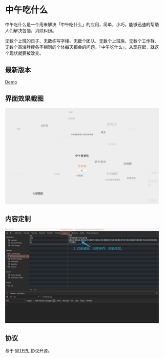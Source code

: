 # 中午吃什么

中午吃什么是一个用来解决「中午吃什么」的应用，简单，小巧，能够迅速的帮助人们解决苦恼，消除纠纷。

无数个上班的日子、无数栋写字楼、无数个团队、无数个上班族、无数个工作群、无数个高矮胖瘦各不相同的个体每天都会的问题，「中午吃什么」，从现在起，就这个现状就要被改变。


## 最新版本 

[Demo](http://Channely.github.io/chishenme)



## 界面效果截图 

![ui](img/ui.png)



## 内容定制

![settings](img/settings.png)



## 协议

基于 [WTFPL](https://en.wikipedia.org/wiki/WTFPL) 协议开源。
